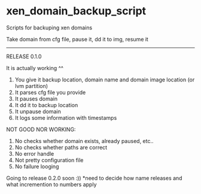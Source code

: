 xen_domain_backup_script
========================

Scripts for backuping xen domains

Take domain from cfg file, pause it, dd it to img, resume it

-------------------------

RELEASE 0.1.0

It is actually working ^^

1. You give it backup location, domain name and domain image location (or lvm partition)
2. It parses cfg file you provide
3. It pauses domain
4. It dd it to backup location
5. It unpause domain
6. It logs some information with timestamps

NOT GOOD NOR WORKING:

1. No checks whether domain exists, already paused, etc..
2. No checks whether paths are correct
3. No error handle
4. Not pretty configuration file
5. No failure looging

Going to release 0.2.0 soon :))
*need to decide how name releases and what incremention to numbers apply
